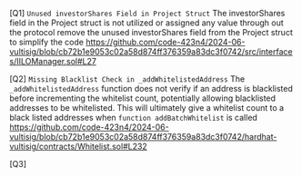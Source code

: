[Q1] `Unused investorShares Field in Project Struct`
The investorShares field in the Project struct is not utilized or assigned any value through out the protocol remove the unused investorShares field from the Project struct to simplify the code
https://github.com/code-423n4/2024-06-vultisig/blob/cb72b1e9053c02a58d874ff376359a83dc3f0742/src/interfaces/IILOManager.sol#L27

[Q2] `Missing Blacklist Check in _addWhitelistedAddress`
The `_addWhitelistedAddress` function does not verify if an address is blacklisted before incrementing the whitelist count, potentially allowing blacklisted addresses to be whitelisted. This will ultimately give a whitelist count to a black listed addresses when `function addBatchWhitelist` is called
https://github.com/code-423n4/2024-06-vultisig/blob/cb72b1e9053c02a58d874ff376359a83dc3f0742/hardhat-vultisig/contracts/Whitelist.sol#L232

[Q3] 
